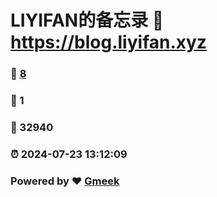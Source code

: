 # LIYIFAN的备忘录 :link: https://blog.liyifan.xyz 
### :page_facing_up: [8](https://blog.liyifan.xyz/tag.html) 
### :speech_balloon: 1 
### :hibiscus: 32940 
### :alarm_clock: 2024-07-23 13:12:09 
### Powered by :heart: [Gmeek](https://github.com/Meekdai/Gmeek)
